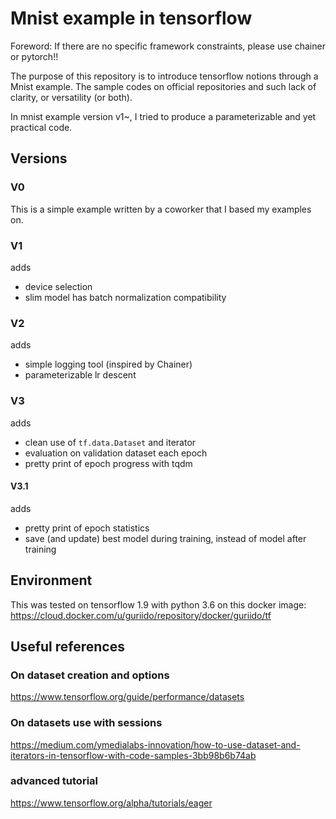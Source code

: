 # Mnist example in tensorflow

Foreword:
If there are no specific framework constraints, please use chainer or pytorch!!

The purpose of this repository is to introduce tensorflow notions through a Mnist example.
The sample codes on official repositories and such lack of clarity, or versatility (or both).

In mnist example version v1~, I tried to produce a parameterizable and yet practical code.

## Versions

### V0

This is a simple example written by a coworker that I based my examples on.

### V1

adds

- device selection
- slim model has batch normalization compatibility

### V2

adds

- simple logging tool (inspired by Chainer)
- parameterizable lr descent

### V3

adds

- clean use of `tf.data.Dataset` and iterator
- evaluation on validation dataset each epoch
- pretty print of epoch progress with tqdm

#### V3.1

adds

- pretty print of epoch statistics
- save (and update) best model during training, instead of model after training

## Environment

This was tested on tensorflow 1.9 with python 3.6 on this docker image:
<https://cloud.docker.com/u/guriido/repository/docker/guriido/tf>

## Useful references

### On dataset creation and options

<https://www.tensorflow.org/guide/performance/datasets>

### On datasets use with sessions

<https://medium.com/ymedialabs-innovation/how-to-use-dataset-and-iterators-in-tensorflow-with-code-samples-3bb98b6b74ab>

### advanced tutorial

<https://www.tensorflow.org/alpha/tutorials/eager>

